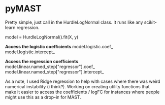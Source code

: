# pyMAST

Pretty simple, just call in the HurdleLogNormal class. It runs like any scikit-learn regression. 

model = HurdleLogNormal().fit(X, y)


__Access the logistic coefficients__
model.logistic.coef_
model.logistic.intercept_

__Access the regression coefficients__
model.linear.named_step["regressor"].coef_
model.linear.named_step["regressor"].intercept_

As a note, I used Ridge regression to help with cases where there was weird numerical instability (i think?). 
Working on creating utility functions that make it easier to access the coefficients / logFC for instances where people might use this as a drop-in for MAST. 